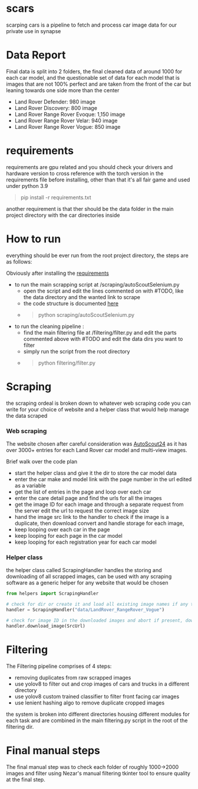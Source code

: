 # scars
scarping cars is a pipeline to fetch and process car image data for our private use in synapse

# Data Report
Final data is split into 2 folders, the final cleaned data of around 1000 for each car model, and the questionable set of data for each model that is images that are not 100% perfect and are taken from the front of the car but leaning towards one side more than the center

- Land Rover Defender: 980 image
- Land Rover Discovery: 800 image
- Land Rover Range Rover Evoque: 1,150 image
- Land Rover Range Rover Velar: 940 image
- Land Rover Range Rover Vogue: 850 image


# requirements
requirements are gpu related and you should check your drivers and hardware version to cross reference with the torch version in the requirements file before installing, other than that it's all fair game and used under python 3.9 
> pip install -r requirements.txt

another requirement is that ther should be the data folder in the main project directory with the car directories inside



# How to run
everything should be ever run from the root project directory, the steps are as follows:

Obviously after installing the [requirements](#requirements)

- to run the main scrapping script at /scraping/autoScoutSelenium.py
  - open the script and edit the lines commented on with #TODO, like the data directory and the wanted link to scrape
  - the code structure is documented [here](#Web-scraping)
  - > python scraping/autoScoutSelenium.py
- to run the cleaning pipeline :
  - find the main filtering file at /filtering/filter.py and edit the parts commented above with #TODO and edit the data dirs you want to filter
  - simply run the script from the root directory
  - > python filtering/filter.py



# Scraping
the scraping ordeal is broken down to whatever web scraping code you can write for your choice of website and a helper class that would help manage the data scraped


### Web scraping
The website chosen after careful consideration was [AutoScout24](https://www.autoscout24.com/) as it has over 3000+ entries for each Land Rover car model and multi-view images.

Brief walk over the code plan
- start the helper class and give it the dir to store the car model data
- enter the car make and model link with the page number in the url edited as a variable
- get the list of entries in the page and loop over each car
- enter the care detail page and find the urls for all the images
- get the image ID for each image and through a separate request from the server edit the url to request the correct image size
- hand the image src link to the handler to check if the image is a duplicate, then download convert and handle storage for each image, 
- keep looping over each car in the page
- keep looping for each page in the car model
- keep looping for each registration year for each car model

### Helper class
the helper class called ScrapingHandler handles the storing and downloading of all scrapped images, can be used with any scraping software as a generic helper for any website that would be chosen

```python
from helpers import ScrapingHandler

# check for dir or create it and load all existing image names if any to check for duplicates when downloading
handler = ScrapingHandler("data/LandRover_RangeRover_Vogue")

# check for image ID in the downloaded images and abort if present, download if not, handle errors and skip if corrupted image.
handler.download_image(SrcUrl)
```

# Filtering
The Filtering pipeline comprises of 4 steps:
- removing duplicates from raw scrapped images
- use yolov8 to filter out and crop images of cars and trucks in a different directory
- use yolov8 custom trained classifier to filter front facing car images
- use lenient hashing algo to remove duplicate cropped images

the system is broken into different directories housing different modules for each task and are combined in the main filtering.py script in the root of the filtering dir.

# Final manual steps
The final manual step was to check each folder of roughly 1000->2000 images and filter using Nezar's manual filtering tkinter tool to ensure quality at the final step.

